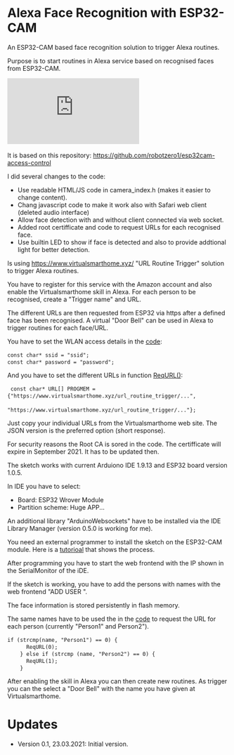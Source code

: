 # Alexa Face Recognition with ESP32-CAM
An ESP32-CAM based face recognition solution to trigger Alexa routines.

Purpose is to start routines in Alexa service based on recognised faces from ESP32-CAM.

![Web](https://github.com/AK-Homberger/Alexa-Face-Recognition-with-ESP32CAM/blob/main/Alexa%20Face%20Recognition.pgn)

It is based on this repository: https://github.com/robotzero1/esp32cam-access-control

I did several changes to the code:
- Use readable HTML/JS code in camera_index.h (makes it easier to change content).
- Chang javascript code to make it work also with Safari web client (deleted audio interface)
- Allow face detection with and without client connected via web socket.
- Added root certifficate and code to request URLs for each recognised face.
- Use builtin LED to show if face is detected and also to provide addtional light for better detection.

Is using https://www.virtualsmarthome.xyz/ "URL Routine Trigger" solution to trigger Alexa routines.

You have to register for this service with the Amazon account and also enable the Virtualsmarthome skill in Alexa.
For each person to be recognised, create a "Trigger name" and URL.

The different URLs are then requested from ESP32 via https after a defined face has been recognised.
A virtual "Door Bell" can be used in Alexa to trigger routines for each face/URL.

You have to set the WLAN access details in the [code](https://github.com/AK-Homberger/Alexa-Face-Recognition-with-ESP32CAM/blob/820072e45e19db61a0750780037e1fea23065cbc/AlexaFaceDetectionESP32Cam/AlexaFaceDetectionESP32Cam.ino#L35):
```
const char* ssid = "ssid";
const char* password = "password";
```

And you have to set the different URLs in function [ReqURL()](https://github.com/AK-Homberger/Alexa-Face-Recognition-with-ESP32CAM/blob/820072e45e19db61a0750780037e1fea23065cbc/AlexaFaceDetectionESP32Cam/AlexaFaceDetectionESP32Cam.ino#L250):
```
 const char* URL[] PROGMEM = {"https://www.virtualsmarthome.xyz/url_routine_trigger/...",
                               "https://www.virtualsmarthome.xyz/url_routine_trigger/..."}; 
```
Just copy your individual URLs from the Virtualsmarthome web site. The JSON version is the preferred option (short response).

For security reasons the Root CA is sored in the code. The certifficate will expire in September 2021. It has to be updated then.

The sketch works with current Arduiono IDE 1.9.13 and ESP32 board version 1.0.5.

In IDE you have to select:
- Board: ESP32 Wrover Module
- Partition scheme: Huge APP...

An additional library "ArduinoWebsockets" have to be installed via the IDE Library Manager (version 0.5.0 is working for me).

You need an external programmer to install the sketch on the ESP32-CAM module. Here is a [tutorioal](https://randomnerdtutorials.com/esp32-cam-video-streaming-face-recognition-arduino-ide/) that shows the process.

After programming you have to start the web frontend with the IP shown in the SerialMonitor of the iDE.

If the sketch is working, you have to add the persons with names with the web frontend "ADD USER
".

The face information is stored persistently in flash memory.

The same names have to be used the in the [code](https://github.com/AK-Homberger/Alexa-Face-Recognition-with-ESP32CAM/blob/820072e45e19db61a0750780037e1fea23065cbc/AlexaFaceDetectionESP32Cam/AlexaFaceDetectionESP32Cam.ino#L428) to request the URL for each person (currently "Person1" and Person2").

```
if (strcmp(name, "Person1") == 0) {
      ReqURL(0);
    } else if (strcmp (name, "Person2") == 0) {
      ReqURL(1);
    }
```

After enabling the skill in Alexa you can then create new routines. As trigger you can the select a "Door Bell" with the name you have given at Virtualsmarthome.

# Updates
- Version 0.1, 23.03.2021: Initial version.
